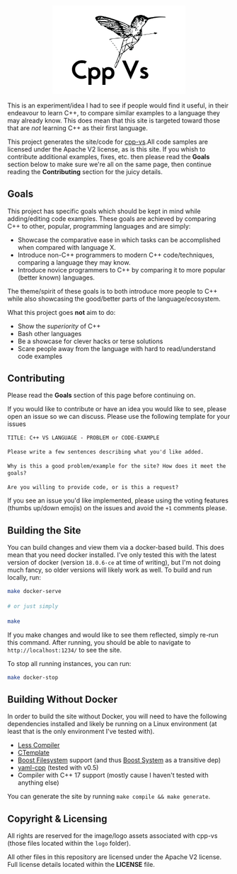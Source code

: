 <p align="center">
    <img 
      src="https://raw.githubusercontent.com/JohnMurray/cpp-vs/master/logo/logo.png" 
      width="300px"
      alt="cpp-vs">
</p>

This is an experiment/idea I had to see if people would find it useful, in their
endeavour to learn C++, to compare similar examples to a language they may already
know. This does mean that this site is targeted toward those that are _not_ learning
C++ as their first language.

This project generates the site/code for [cpp-vs](http://www.cpp-vs.com).All code samples are
licensed under the Apache V2 license, as is this site. If you whish to contribute
additional examples, fixes, etc. then please read the __Goals__ section below to
make sure we're all on the same page, then continue reading the __Contributing__
section for the juicy details.

## Goals

This project has specific goals which should be kept in mind while adding/editing
code examples. These goals are achieved by comparing C++ to other, popular,
programming languages and are simply:

  + Showcase the comparative ease in which tasks can be accomplished when compared
    with language X.
  + Introduce non-C++ programmers to modern C++ code/techniques, comparing a language
    they may know.
  + Introduce novice programmers to C++ by comparing it to more popular (better known)
    languages.

The theme/spirit of these goals is to both introduce more people to C++ while also
showcasing the good/better parts of the language/ecosystem.

What this project goes __not__ aim to do:

  + Show the _superiority_ of C++
  + Bash other languages
  + Be a showcase for clever hacks or terse solutions
  + Scare people away from the language with hard to read/understand code examples


## Contributing

Please read the __Goals__ section of this page before continuing on.

If you would like to contribute or have an idea you would like to see, please open an
issue so we can discuss. Please use the following template for your issues
```
TITLE: C++ VS LANGUAGE - PROBLEM or CODE-EXAMPLE

Please write a few sentences describing what you'd like added.

Why is this a good problem/example for the site? How does it meet the goals?

Are you willing to provide code, or is this a request?
```

If you see an issue you'd like implemented, please using the voting features 
(thumbs up/down emojis) on the issues and avoid the `+1` comments please.

## Building the Site

You can build changes and view them via a docker-based build. This does mean
that you need docker installed. I've only tested this with the latest version
of docker (version `18.0.6-ce` at time of writing), but I'm not doing much fancy,
so older versions will likely work as well. To build and run locally, run:

```bash
make docker-serve

# or just simply

make
```

If you make changes and would like to see them reflected, simply re-run this command.
After running, you should be able to navigate to `http://localhost:1234/` to see the
site.

To stop all running instances, you can run:

```bash
make docker-stop
```


## Building Without Docker

In order to build the site without Docker, you will need to have the following
dependencies installed and likely be running on a Linux environment (at least that
is the only environment I've tested with).

+ [Less Compiler](http://lesscss.org/)
+ [CTemplate](https://github.com/rockdreamer/ctemplate)
+ [Boost Filesystem][b_fs] support (and thus [Boost System][b_sy] as a transitive dep)
+ [yaml-cpp](https://github.com/jbeder/yaml-cpp) (tested with v0.5)
+ Compiler with C++ 17 support (mostly cause I haven't tested with anything else)

You can generate the site by running `make compile && make generate`.


## Copyright & Licensing

All rights are reserved for the image/logo assets associated with cpp-vs (those files
located within the `logo` folder).

All other files in this repository are licensed under the Apache V2 license. Full license
details located within the __LICENSE__ file.


  [b_fs]: https://www.boost.org/doc/libs/1_67_0/libs/filesystem/doc/index.htm
  [b_sy]: https://www.boost.org/doc/libs/1_67_0/libs/system/doc/index.html

